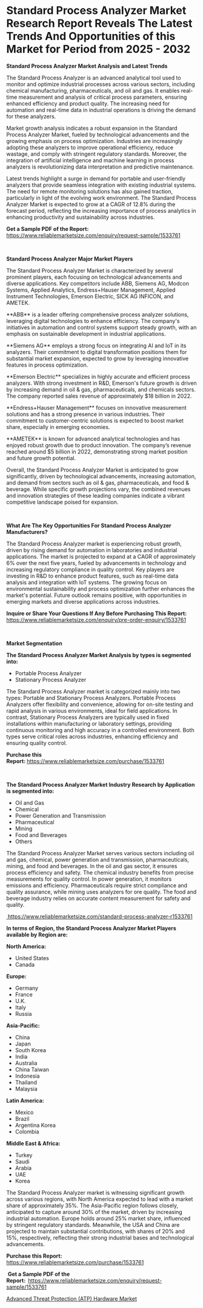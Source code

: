 <p><h1>Standard Process Analyzer Market Research Report Reveals The Latest Trends And Opportunities of this Market for Period from 2025 - 2032</h1></p><p><strong>Standard Process Analyzer Market Analysis and Latest Trends</strong></p>
<p><p>The Standard Process Analyzer is an advanced analytical tool used to monitor and optimize industrial processes across various sectors, including chemical manufacturing, pharmaceuticals, and oil and gas. It enables real-time measurement and analysis of critical process parameters, ensuring enhanced efficiency and product quality. The increasing need for automation and real-time data in industrial operations is driving the demand for these analyzers.</p><p>Market growth analysis indicates a robust expansion in the Standard Process Analyzer Market, fueled by technological advancements and the growing emphasis on process optimization. Industries are increasingly adopting these analyzers to improve operational efficiency, reduce wastage, and comply with stringent regulatory standards. Moreover, the integration of artificial intelligence and machine learning in process analyzers is revolutionizing data interpretation and predictive maintenance.</p><p>Latest trends highlight a surge in demand for portable and user-friendly analyzers that provide seamless integration with existing industrial systems. The need for remote monitoring solutions has also gained traction, particularly in light of the evolving work environment. The Standard Process Analyzer Market is expected to grow at a CAGR of 12.8% during the forecast period, reflecting the increasing importance of process analytics in enhancing productivity and sustainability across industries.</p></p>
<p><strong>Get a Sample PDF of the Report:&nbsp;</strong> <a href="https://www.reliablemarketsize.com/enquiry/request-sample/1533761?utm_campaign=2316&utm_medium=2&utm_source=Github&utm_content=ia&utm_term=11042025&utm_id=standard-process-analyzer">https://www.reliablemarketsize.com/enquiry/request-sample/1533761</a></p>
<p>&nbsp;</p>
<p><strong>Standard Process Analyzer Major Market Players</strong></p>
<p><p>The Standard Process Analyzer Market is characterized by several prominent players, each focusing on technological advancements and diverse applications. Key competitors include ABB, Siemens AG, Modcon Systems, Applied Analytics, Endress+Hauser Management, Applied Instrument Technologies, Emerson Electric, SICK AG INFICON, and AMETEK.</p><p>**ABB** is a leader offering comprehensive process analyzer solutions, leveraging digital technologies to enhance efficiency. The company's initiatives in automation and control systems support steady growth, with an emphasis on sustainable development in industrial applications.</p><p>**Siemens AG** employs a strong focus on integrating AI and IoT in its analyzers. Their commitment to digital transformation positions them for substantial market expansion, expected to grow by leveraging innovative features in process optimization.</p><p>**Emerson Electric** specializes in highly accurate and efficient process analyzers. With strong investment in R&D, Emerson's future growth is driven by increasing demand in oil & gas, pharmaceuticals, and chemicals sectors. The company reported sales revenue of approximately $18 billion in 2022.</p><p>**Endress+Hauser Management** focuses on innovative measurement solutions and has a strong presence in various industries. Their commitment to customer-centric solutions is expected to boost market share, especially in emerging economies.</p><p>**AMETEK** is known for advanced analytical technologies and has enjoyed robust growth due to product innovation. The company’s revenue reached around $5 billion in 2022, demonstrating strong market position and future growth potential.</p><p>Overall, the Standard Process Analyzer Market is anticipated to grow significantly, driven by technological advancements, increasing automation, and demand from sectors such as oil & gas, pharmaceuticals, and food & beverage. While specific growth projections vary, the combined revenues and innovation strategies of these leading companies indicate a vibrant competitive landscape poised for expansion.</p></p>
<p>&nbsp;</p>
<p><strong>What Are The Key Opportunities For Standard Process Analyzer Manufacturers?</strong></p>
<p><p>The Standard Process Analyzer market is experiencing robust growth, driven by rising demand for automation in laboratories and industrial applications. The market is projected to expand at a CAGR of approximately 6% over the next five years, fueled by advancements in technology and increasing regulatory compliance in quality control. Key players are investing in R&D to enhance product features, such as real-time data analysis and integration with IoT systems. The growing focus on environmental sustainability and process optimization further enhances the market's potential. Future outlook remains positive, with opportunities in emerging markets and diverse applications across industries.</p></p>
<p><strong>Inquire or Share Your Questions If Any Before Purchasing This Report:</strong> <a href="https://www.reliablemarketsize.com/enquiry/pre-order-enquiry/1533761?utm_campaign=2316&utm_medium=2&utm_source=Github&utm_content=ia&utm_term=11042025&utm_id=standard-process-analyzer">https://www.reliablemarketsize.com/enquiry/pre-order-enquiry/1533761</a></p>
<p>&nbsp;</p>
<p><strong>Market Segmentation</strong></p>
<p><strong>The Standard Process Analyzer Market Analysis by types is segmented into:</strong></p>
<p><ul><li>Portable Process Analyzer</li><li>Stationary Process Analyzer</li></ul></p>
<p><p>The Standard Process Analyzer market is categorized mainly into two types: Portable and Stationary Process Analyzers. Portable Process Analyzers offer flexibility and convenience, allowing for on-site testing and rapid analysis in various environments, ideal for field applications. In contrast, Stationary Process Analyzers are typically used in fixed installations within manufacturing or laboratory settings, providing continuous monitoring and high accuracy in a controlled environment. Both types serve critical roles across industries, enhancing efficiency and ensuring quality control.</p></p>
<p><strong>Purchase this Report:&nbsp;</strong><a href="https://www.reliablemarketsize.com/purchase/1533761?utm_campaign=2316&utm_medium=2&utm_source=Github&utm_content=ia&utm_term=11042025&utm_id=standard-process-analyzer">https://www.reliablemarketsize.com/purchase/1533761</a></p>
<p>&nbsp;</p>
<p><strong>The Standard Process Analyzer Market Industry Research by Application is segmented into:</strong></p>
<p><ul><li>Oil and Gas</li><li>Chemical</li><li>Power Generation and Transmission</li><li>Pharmaceutical</li><li>Mining</li><li>Food and Beverages</li><li>Others</li></ul></p>
<p><p>The Standard Process Analyzer Market serves various sectors including oil and gas, chemical, power generation and transmission, pharmaceuticals, mining, and food and beverages. In the oil and gas sector, it ensures process efficiency and safety. The chemical industry benefits from precise measurements for quality control. In power generation, it monitors emissions and efficiency. Pharmaceuticals require strict compliance and quality assurance, while mining uses analyzers for ore quality. The food and beverage industry relies on accurate content measurement for safety and quality.</p></p>
<p><a href="https://www.reliablemarketsize.com/standard-process-analyzer-r1533761?utm_campaign=2316&utm_medium=2&utm_source=Github&utm_content=ia&utm_term=11042025&utm_id=standard-process-analyzer">&nbsp;https://www.reliablemarketsize.com/standard-process-analyzer-r1533761</a></p>
<p><strong>In terms of Region, the Standard Process Analyzer Market Players available by Region are:</strong></p>
<p>
    <p> <strong> North America: </strong>
        <ul>
            <li>United States</li>
            <li>Canada</li>
        </ul>
        </p> 
    <p> <strong> Europe: </strong>
        <ul>
            <li>Germany</li>
            <li>France</li>
            <li>U.K.</li>
            <li>Italy</li>
            <li>Russia</li>
        </ul>
        </p> 
    <p> <strong> Asia-Pacific: </strong>
        <ul>
            <li>China</li>
            <li>Japan</li>
            <li>South Korea</li>
            <li>India</li>
            <li>Australia</li>
            <li>China Taiwan</li>
            <li>Indonesia</li>
            <li>Thailand</li>
            <li>Malaysia</li>
        </ul>
        </p> 
    <p> <strong> Latin America: </strong>
        <ul>
            <li>Mexico</li>
            <li>Brazil</li>
            <li>Argentina Korea</li>
            <li>Colombia</li>
        </ul>
        </p> 
    <p> <strong> Middle East & Africa: </strong>
        <ul>
            <li>Turkey</li>
            <li>Saudi</li>
            <li>Arabia</li>
            <li>UAE</li>
            <li>Korea</li>
        </ul>
    </p>
    </p>
<p><p>The Standard Process Analyzer market is witnessing significant growth across various regions, with North America expected to lead with a market share of approximately 35%. The Asia-Pacific region follows closely, anticipated to capture around 30% of the market, driven by increasing industrial automation. Europe holds around 25% market share, influenced by stringent regulatory standards. Meanwhile, the USA and China are projected to maintain substantial contributions, with shares of 20% and 15%, respectively, reflecting their strong industrial bases and technological advancements.</p></p>
<p><strong>Purchase this Report: </strong><a href="https://www.reliablemarketsize.com/purchase/1533761?utm_campaign=2316&utm_medium=2&utm_source=Github&utm_content=ia&utm_term=11042025&utm_id=standard-process-analyzer">https://www.reliablemarketsize.com/purchase/1533761</a></p>
<p>&nbsp;<strong>Get a Sample PDF of the Report:&nbsp;&nbsp;</strong><a href="https://www.reliablemarketsize.com/enquiry/request-sample/1533761?utm_campaign=2316&utm_medium=2&utm_source=Github&utm_content=ia&utm_term=11042025&utm_id=standard-process-analyzer">https://www.reliablemarketsize.com/enquiry/request-sample/1533761</a></p>
<p><strong></strong></p>
<p><p><a href="https://github.com/kemauteve/Market-Research-Report-List-1/blob/main/advanced-threat-protection-atp-hardware-market.md?utm_campaign=2316&utm_medium=2&utm_source=Github&utm_content=ia&utm_term=11042025&utm_id=standard-process-analyzer">Advanced Threat Protection (ATP) Hardware Market</a></p></p>